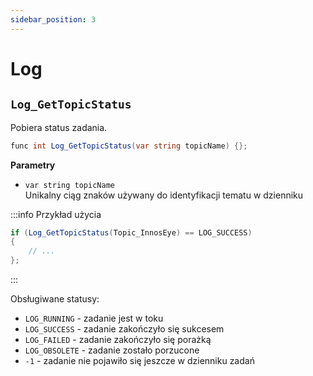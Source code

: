 ```yaml
---
sidebar_position: 3
---
```


# Log

## `Log_GetTopicStatus`

Pobiera status zadania.

```csharp
func int Log_GetTopicStatus(var string topicName) {};
```

**Parametry**

- `var string topicName`   
    Unikalny ciąg znaków używany do identyfikacji tematu w dzienniku

:::info Przykład użycia

```csharp
if (Log_GetTopicStatus(Topic_InnosEye) == LOG_SUCCESS)
{
    // ...
};
```

:::

Obsługiwane statusy:
- `LOG_RUNNING` - zadanie jest w toku
- `LOG_SUCCESS` - zadanie zakończyło się sukcesem
- `LOG_FAILED` - zadanie zakończyło się porażką
- `LOG_OBSOLETE` - zadanie zostało porzucone
- `-1` - zadanie nie pojawiło się jeszcze w dzienniku zadań
